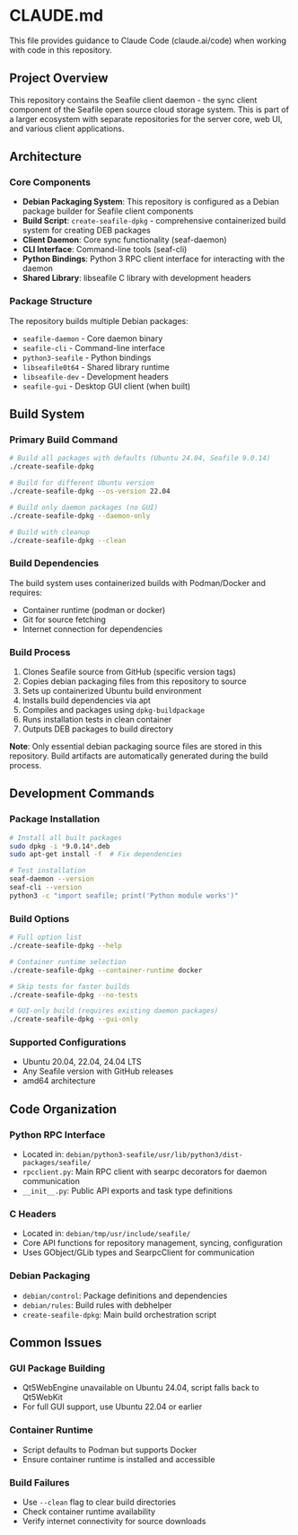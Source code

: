 # CLAUDE.md

This file provides guidance to Claude Code (claude.ai/code) when working with code in this repository.

## Project Overview

This repository contains the Seafile client daemon - the sync client component of the Seafile open source cloud storage system. This is part of a larger ecosystem with separate repositories for the server core, web UI, and various client applications.

## Architecture

### Core Components

- **Debian Packaging System**: This repository is configured as a Debian package builder for Seafile client components
- **Build Script**: `create-seafile-dpkg` - comprehensive containerized build system for creating DEB packages
- **Client Daemon**: Core sync functionality (seaf-daemon)
- **CLI Interface**: Command-line tools (seaf-cli) 
- **Python Bindings**: Python 3 RPC client interface for interacting with the daemon
- **Shared Library**: libseafile C library with development headers

### Package Structure

The repository builds multiple Debian packages:
- `seafile-daemon` - Core daemon binary
- `seafile-cli` - Command-line interface
- `python3-seafile` - Python bindings
- `libseafile0t64` - Shared library runtime
- `libseafile-dev` - Development headers
- `seafile-gui` - Desktop GUI client (when built)

## Build System

### Primary Build Command

```bash
# Build all packages with defaults (Ubuntu 24.04, Seafile 9.0.14)
./create-seafile-dpkg

# Build for different Ubuntu version
./create-seafile-dpkg --os-version 22.04

# Build only daemon packages (no GUI)
./create-seafile-dpkg --daemon-only

# Build with cleanup
./create-seafile-dpkg --clean
```

### Build Dependencies

The build system uses containerized builds with Podman/Docker and requires:
- Container runtime (podman or docker)
- Git for source fetching
- Internet connection for dependencies

### Build Process

1. Clones Seafile source from GitHub (specific version tags)
2. Copies debian packaging files from this repository to source
3. Sets up containerized Ubuntu build environment
4. Installs build dependencies via apt
5. Compiles and packages using `dpkg-buildpackage`
6. Runs installation tests in clean container
7. Outputs DEB packages to build directory

**Note**: Only essential debian packaging source files are stored in this repository. Build artifacts are automatically generated during the build process.

## Development Commands

### Package Installation
```bash
# Install all built packages
sudo dpkg -i *9.0.14*.deb
sudo apt-get install -f  # Fix dependencies

# Test installation
seaf-daemon --version
seaf-cli --version
python3 -c "import seafile; print('Python module works')"
```

### Build Options
```bash
# Full option list
./create-seafile-dpkg --help

# Container runtime selection
./create-seafile-dpkg --container-runtime docker

# Skip tests for faster builds
./create-seafile-dpkg --no-tests

# GUI-only build (requires existing daemon packages)
./create-seafile-dpkg --gui-only
```

### Supported Configurations
- Ubuntu 20.04, 22.04, 24.04 LTS
- Any Seafile version with GitHub releases
- amd64 architecture

## Code Organization

### Python RPC Interface
- Located in: `debian/python3-seafile/usr/lib/python3/dist-packages/seafile/`
- `rpcclient.py`: Main RPC client with searpc decorators for daemon communication
- `__init__.py`: Public API exports and task type definitions

### C Headers
- Located in: `debian/tmp/usr/include/seafile/`
- Core API functions for repository management, syncing, configuration
- Uses GObject/GLib types and SearpcClient for communication

### Debian Packaging
- `debian/control`: Package definitions and dependencies
- `debian/rules`: Build rules with debhelper
- `create-seafile-dpkg`: Main build orchestration script

## Common Issues

### GUI Package Building
- Qt5WebEngine unavailable on Ubuntu 24.04, script falls back to Qt5WebKit
- For full GUI support, use Ubuntu 22.04 or earlier

### Container Runtime
- Script defaults to Podman but supports Docker
- Ensure container runtime is installed and accessible

### Build Failures
- Use `--clean` flag to clear build directories
- Check container runtime availability
- Verify internet connectivity for source downloads